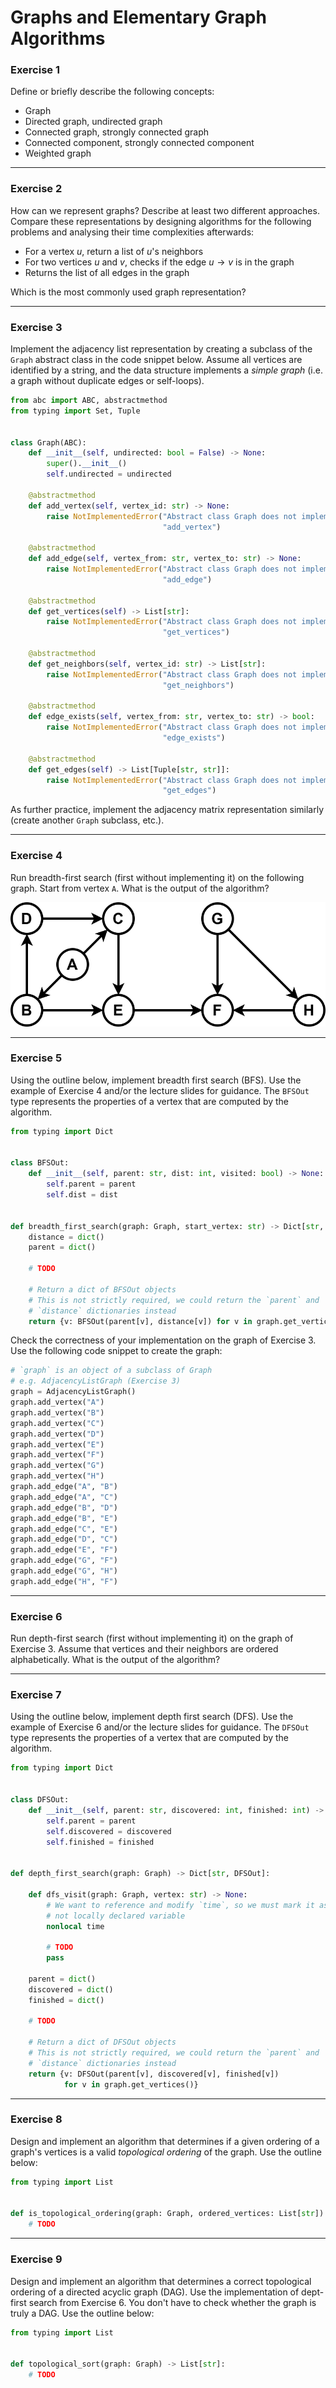 # Graphs and Elementary Graph Algorithms

### Exercise 1

Define or briefly describe the following concepts:
- Graph
- Directed graph, undirected graph
- Connected graph, strongly connected graph
- Connected component, strongly connected component
- Weighted graph

---

### Exercise 2

How can we represent graphs? Describe at least two different approaches. Compare these representations by designing algorithms for the following problems and analysing their time complexities afterwards:
- For a vertex $u$, return a list of $u$'s neighbors
- For two vertices $u$ and $v$, checks if the edge $u \rightarrow v$ is in the graph
- Returns the list of all edges in the graph

Which is the most commonly used graph representation?

---

### Exercise 3

Implement the adjacency list representation by creating a subclass of the `Graph` abstract class in the code snippet below. Assume all vertices are identified by a string, and the data structure implements a *simple graph* (i.e. a graph without duplicate edges or self-loops).

```py
from abc import ABC, abstractmethod
from typing import Set, Tuple


class Graph(ABC):
    def __init__(self, undirected: bool = False) -> None:
        super().__init__()
        self.undirected = undirected

    @abstractmethod
    def add_vertex(self, vertex_id: str) -> None:
        raise NotImplementedError("Abstract class Graph does not implement "
                                  "add_vertex")

    @abstractmethod
    def add_edge(self, vertex_from: str, vertex_to: str) -> None:
        raise NotImplementedError("Abstract class Graph does not implement "
                                  "add_edge")

    @abstractmethod
    def get_vertices(self) -> List[str]:
        raise NotImplementedError("Abstract class Graph does not implement "
                                  "get_vertices")

    @abstractmethod
    def get_neighbors(self, vertex_id: str) -> List[str]:
        raise NotImplementedError("Abstract class Graph does not implement "
                                  "get_neighbors")

    @abstractmethod
    def edge_exists(self, vertex_from: str, vertex_to: str) -> bool:
        raise NotImplementedError("Abstract class Graph does not implement "
                                  "edge_exists")

    @abstractmethod
    def get_edges(self) -> List[Tuple[str, str]]:
        raise NotImplementedError("Abstract class Graph does not implement "
                                  "get_edges")
```

As further practice, implement the adjacency matrix representation similarly (create another `Graph` subclass, etc.).

---

### Exercise 4

Run breadth-first search (first without implementing it) on the following graph. Start from vertex `A`. What is the output of the algorithm?

![Directed graph](img/09_graphs_exercise04.svg)

---

### Exercise 5

Using the outline below, implement breadth first search (BFS). Use the example of Exercise 4 and/or the lecture slides for guidance. The `BFSOut` type represents the properties of a vertex that are computed by the algorithm.

```py
from typing import Dict


class BFSOut:
    def __init__(self, parent: str, dist: int, visited: bool) -> None:
        self.parent = parent
        self.dist = dist


def breadth_first_search(graph: Graph, start_vertex: str) -> Dict[str, BFSOut]:
    distance = dict()
    parent = dict()

    # TODO

    # Return a dict of BFSOut objects
    # This is not strictly required, we could return the `parent` and
    # `distance` dictionaries instead
    return {v: BFSOut(parent[v], distance[v]) for v in graph.get_vertices()}
```

Check the correctness of your implementation on the graph of Exercise 3. Use the following code snippet to create the graph:

```py
# `graph` is an object of a subclass of Graph
# e.g. AdjacencyListGraph (Exercise 3)
graph = AdjacencyListGraph()
graph.add_vertex("A")
graph.add_vertex("B")
graph.add_vertex("C")
graph.add_vertex("D")
graph.add_vertex("E")
graph.add_vertex("F")
graph.add_vertex("G")
graph.add_vertex("H")
graph.add_edge("A", "B")
graph.add_edge("A", "C")
graph.add_edge("B", "D")
graph.add_edge("B", "E")
graph.add_edge("C", "E")
graph.add_edge("D", "C")
graph.add_edge("E", "F")
graph.add_edge("G", "F")
graph.add_edge("G", "H")
graph.add_edge("H", "F")
```

---

### Exercise 6

Run depth-first search (first without implementing it) on the graph of Exercise 3. Assume that vertices and their neighbors are ordered alphabetically. What is the output of the algorithm?

---

### Exercise 7

Using the outline below, implement depth first search (DFS). Use the example of Exercise 6 and/or the lecture slides for guidance. The `DFSOut` type represents the properties of a vertex that are computed by the algorithm.

```py
from typing import Dict


class DFSOut:
    def __init__(self, parent: str, discovered: int, finished: int) -> None:
        self.parent = parent
        self.discovered = discovered
        self.finished = finished


def depth_first_search(graph: Graph) -> Dict[str, DFSOut]:

    def dfs_visit(graph: Graph, vertex: str) -> None:
        # We want to reference and modify `time`, so we must mark it as a
        # not locally declared variable
        nonlocal time

        # TODO
        pass

    parent = dict()
    discovered = dict()
    finished = dict()

    # TODO

    # Return a dict of DFSOut objects
    # This is not strictly required, we could return the `parent` and
    # `distance` dictionaries instead
    return {v: DFSOut(parent[v], discovered[v], finished[v])
            for v in graph.get_vertices()}
```

---

### Exercise 8

Design and implement an algorithm that determines if a given ordering of a graph's vertices is a valid *topological ordering* of the graph. Use the outline below:

```py
from typing import List


def is_topological_ordering(graph: Graph, ordered_vertices: List[str]) -> bool:
    # TODO
```

---

### Exercise 9

Design and implement an algorithm that determines a correct topological ordering of a directed acyclic graph (DAG). Use the implementation of dept-first search from Exercise 6. You don't have to check whether the graph is truly a DAG. Use the outline below:

```py
from typing import List


def topological_sort(graph: Graph) -> List[str]:
    # TODO
```
